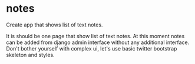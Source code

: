 notes
=====

Create app that shows list of text notes.

It is should be one page that show list of text notes. At this moment notes can be added from django admin interface without any additional interface.
Don't bother yourself with complex ui, let's use basic twitter bootstrap skeleton and styles.
